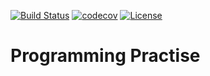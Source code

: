[![Build Status](https://travis-ci.org/Sarvesh-D/practise.svg?branch=master)](https://travis-ci.org/Sarvesh-D/practise)
[![codecov](https://codecov.io/gh/Sarvesh-D/practise/branch/master/graph/badge.svg)](https://codecov.io/gh/Sarvesh-D/practise)
[![License](https://img.shields.io/badge/License-Apache%202.0-blue.svg)](https://opensource.org/licenses/Apache-2.0)


Programming Practise
============
